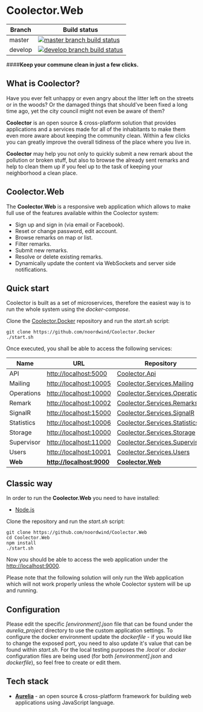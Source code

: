 # Coolector.Web

|Branch             |Build status                                                  
|-------------------|-----------------------------------------------------
|master             |[![master branch build status](https://api.travis-ci.org/noordwind/Coolector.Web.svg?branch=master)](https://travis-ci.org/noordwind/Coolector.Web)
|develop            |[![develop branch build status](https://api.travis-ci.org/noordwind/Coolector.Web.svg?branch=develop)](https://travis-ci.org/noordwind/Coolector.Web/branches)

####**Keep your commune clean in just a few clicks.**

**What is Coolector?**
----------------

Have you ever felt unhappy or even angry about the litter left on the streets or in the woods? Or the damaged things that should've been fixed a long time ago, yet the city council might not even be aware of them?

**Coolector** is an open source & cross-platform solution that provides applications and a services made for all of the inhabitants to make them even more aware about keeping the community clean. 
Within a few clicks you can greatly improve the overall tidiness of the place where you live in. 

**Coolector** may help you not only to quickly submit a new remark about the pollution or broken stuff, but also to browse the already sent remarks and help to clean them up if you feel up to the task of keeping your neighborhood a clean place.

**Coolector.Web**
----------------

The **Coolector.Web** is a responsive web application which allows to make full use of the features available within the Coolector system:
- Sign up and sign in (via email or Facebook).
- Reset or change password, edit account.
- Browse remarks on map or list.
- Filter remarks.
- Submit new remarks.
- Resolve or delete existing remarks.
- Dynamically update the content via WebSockets and server side notifications.

**Quick start**
----------------

Coolector is built as a set of microservices, therefore the easiest way is to run the whole system using the *docker-compose*.

Clone the [Coolector.Docker](https://github.com/noordwind/Coolector.Docker) repository and run the *start.sh* script:

```
git clone https://github.com/noordwind/Coolector.Docker
./start.sh
```

Once executed, you shall be able to access the following services:

|Name               |URL                                                  |Repository 
|-------------------|-----------------------------------------------------|-----------------------------------------------------------------------------------------------
|API                |[http://localhost:5000](http://localhost:5000)       |[Coolector.Api](https://github.com/noordwind/Coolector.Api) 
|Mailing            |[http://localhost:10005](http://localhost:10005)     |[Coolector.Services.Mailing](https://github.com/noordwind/Coolector.Services.Mailing) 
|Operations         |[http://localhost:10000](http://localhost:10000)     |[Coolector.Services.Operations](https://github.com/noordwind/Coolector.Services.Operations)
|Remark             |[http://localhost:10002](http://localhost:10002)     |[Coolector.Services.Remarks](https://github.com/noordwind/Coolector.Services.Remarks)
|SignalR            |[http://localhost:15000](http://localhost:15000)     |[Coolector.Services.SignalR](https://github.com/noordwind/Coolector.Services.SignalR) 
|Statistics         |[http://localhost:10006](http://localhost:10006)     |[Coolector.Services.Statistics](https://github.com/noordwind/Coolector.Services.Statistics)
|Storage            |[http://localhost:10000](http://localhost:10000)     |[Coolector.Services.Storage](https://github.com/noordwind/Coolector.Services.Storage)
|Supervisor         |[http://localhost:11000](http://localhost:11000)     |[Coolector.Services.Supervisor](https://github.com/noordwind/Coolector.Services.Supervisor)
|Users              |[http://localhost:10001](http://localhost:10001)     |[Coolector.Services.Users](https://github.com/noordwind/Coolector.Services.Users)
|**Web**            |**[http://localhost:9000](http://localhost:9000)**   |**[Coolector.Web](https://github.com/noordwind/Coolector.Web)** 

## Classic way

In order to run the **Coolector.Web** you need to have installed:
- [Node.js](https://nodejs.org)

Clone the repository and run the *start.sh* script:

```
git clone https://github.com/noordwind/Coolector.Web
cd Coolector.Web
npm install
./start.sh
```

Now you should be able to access the web application under the [http://localhost:9000](http://localhost:9000). 

Please note that the following solution will only run the Web application which will not work properly unless the whole Coolector system will be up and running.

**Configuration**
----------------

Please edit the specific *[environment].json* file that can be found under the *aurelia_project* directory to use the custom application settings. To configure the docker environment update the *dockerfile* - if you would like to change the exposed port, you need to also update it's value that can be found within *start.sh*.
For the local testing purposes the *.local* or *.docker* configuration files are being used (for both *[environment].json* and *dockerfile*), so feel free to create or edit them.

**Tech stack**
----------------
- **[Aurelia](http://aurelia.io)** - an open source & cross-platform framework for building web applications using JavaScript language.